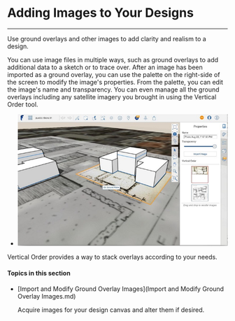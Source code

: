 # Adding Images to Your Designs

----

Use ground overlays and other images to add clarity and realism to a design.
 

You can use image files in multiple ways, such as ground overlays to add additional data to a sketch or to trace over. After an image has been imported as a ground overlay, you can use the palette on the right-side of the screen to modify the image's properties. From the palette, you can edit the image's name and transparency. You can even manage all the ground overlays including any satellite imagery you brought in using the Vertical Order tool.

* ![](Images/GUID-911B5932-8342-4CCF-BBAF-B761959F482B-low.jpg)

Vertical Order provides a way to stack overlays according to your needs.

  

#### Topics in this section

* [Import and Modify Ground Overlay Images](Import and Modify Ground Overlay Images.md)
    
    Acquire images for your design canvas and alter them if desired.

